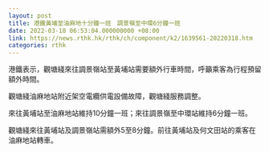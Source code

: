 ```yaml
---
layout: post
title: 港鐵黃埔至油麻地十分鐘一班　調景嶺至中環6分鐘一班
date: 2022-03-18 06:53:04.000000000 +08:00
link: https://news.rthk.hk/rthk/ch/component/k2/1639561-20220318.htm
categories: rthk
---
```


港鐵表示，觀塘綫來往調景嶺站至黃埔站需要額外行車時間，呼籲乘客為行程預留額外時間。

觀塘綫油麻地站附近架空電纜供電設備故障，觀塘綫服務調整。

來往黃埔站至油麻地站維持10分鐘一班；來往調景嶺至中環站維持6分鐘一班。

觀塘綫來往黃埔站及調景嶺站需額外5至8分鐘。前往黃埔站及何文田站的乘客在油麻地站轉車。
